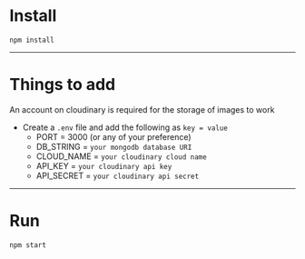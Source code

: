 # Install

`npm install`

---

# Things to add
An account on cloudinary is required for the storage of images to work

- Create a `.env` file and add the following as `key = value`
  - PORT = 3000 (or any of your preference)
  - DB_STRING = `your mongodb database URI`
  - CLOUD_NAME = `your cloudinary cloud name`
  - API_KEY = `your cloudinary api key`
  - API_SECRET = `your cloudinary api secret`

---

# Run

`npm start`
